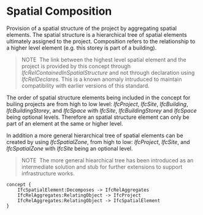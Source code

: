 Spatial Composition
===================

Provision of a spatial structure of the project by aggregating spatial elements. The spatial structure is a hierarchical tree of spatial elements ultimately assigned to the project. Composition refers to the relationship to a higher level element (e.g. this storey is part of a building).

> NOTE&nbsp; The link between the highest level spatial element and the project is provided by this concept through _IfcRelContainedInSpatialStructure_ and not through declaration using _IfcRelDeclares_. This is a known anomaly intruduced to maintain compatibility with earlier versions of this standard.

The order of spatial structure elements being included in the concept for builing projects are from high to low level: _IfcProject_, _IfcSite_, _IfcBuilding_, _IfcBuildingStorey_, and _IfcSpace_ with _IfcSite_, _IfcBuildingStorey_ and _IfcSpace_ being optional levels. Therefore an spatial structure element can only be part of an element at the same or higher level.

In addition a more general hierarchical tree of spatial elements can be created by using _IfcSpatialZone_, from high to low: _IfcProject_, _IfcSite_, and _IfcSpatialZone_ with _IfcSite_ being an optional level.

> NOTE&nbsp; The more general hiearchical tree has been introduced as an intermediate solution and stub for further extensions to support infrastructure works.

```
concept {
    IfcSpatialElement:Decomposes -> IfcRelAggregates
    IfcRelAggregates:RelatingObject -> IfcProject
    IfcRelAggregates:RelatingObject -> IfcSpatialElement
}
```
